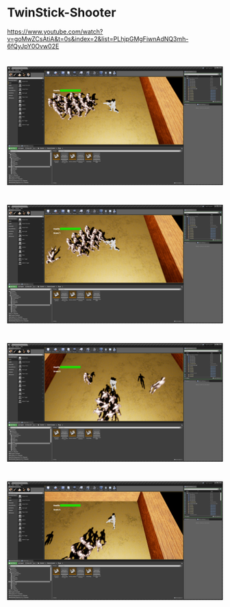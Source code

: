 # TwinStick-Shooter
https://www.youtube.com/watch?v=goMwZCsAtiA&t=0s&index=2&list=PLhjpGMgFiwnAdNQ3mh-6fQyJpY0Ovw02E
# ![alt text](https://github.com/PanVova/TwinStick-Shooter/blob/master/Watch%20dogs%202%20%20158.jpg)
# ![alt text](https://github.com/PanVova/TwinStick-Shooter/blob/master/Watch%20dogs%202%20%20159.jpg)
# ![alt text](https://github.com/PanVova/TwinStick-Shooter/blob/master/Watch%20dogs%202%20%20160.jpg)
# ![alt text](https://github.com/PanVova/TwinStick-Shooter/blob/master/Watch%20dogs%202%20%20161.jpg)
